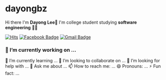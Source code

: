 # dayongbz

Hi there I'm **Dayong Lee**👋
I'm college student studying **software engineering** 👨‍💻

[![Hits](https://hits.seeyoufarm.com/api/count/incr/badge.svg?url=https%3A%2F%2Fgithub.com%2Fdayongbz&count_bg=%2379C83D&title_bg=%23555555&title=hits&edge_flat=false)](https://hits.seeyoufarm.com) [![Facebook Badge](https://img.shields.io/badge/-Facebook-1877f2?style=flat-square&logo=facebook&logoColor=white&link=https://www.facebook.com/utilforever/)](https://www.facebook.com/fixhere/) [![Gmail Badge](https://img.shields.io/badge/-Gmail-d14836?style=flat-square&logo=Gmail&logoColor=white&link=mailto:dayongbz@gmail.com)](mailto:utilForever@gmail.com)
 <!-- [![Twitter Badge](https://img.shields.io/badge/-Twitter-1877f2?style=flat-square&logo=twitter&logoColor=white&link=https://twitter.com/fixhere/)](https://twitter.com/fixherer/) [![Linkedin Badge](https://img.shields.io/badge/-LinkedIn-blue?style=flat-square&logo=Linkedin&logoColor=white&link=https://www.linkedin.com/in/fixhere/)](https://www.linkedin.com/in/fixhere/) -->


### 🔭 I’m currently working on ...
🌱 I’m currently learning ...
👯 I’m looking to collaborate on ...
🤔 I’m looking for help with ...
💬 Ask me about ...
📫 How to reach me: ...
😄 Pronouns: ...
⚡ Fun fact: ...

